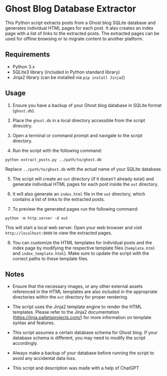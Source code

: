 # Ghost Blog Database Extractor

This Python script extracts posts from a Ghost blog SQLite database and generates individual HTML pages for each post. It also creates an index page with a list of links to the extracted posts. The extracted pages can be used for offline browsing or to migrate content to another platform.

## Requirements

- Python 3.x
- SQLite3 library (included in Python standard library)
- Jinja2 library (can be installed via `pip install Jinja2`)

## Usage

1. Ensure you have a backup of your Ghost blog database in SQLite format (`ghost.db`).

2. Place the `ghost.db` in a local directory accessible from the script direcotry.

3. Open a terminal or command prompt and navigate to the script directory.

4. Run the script with the following command:

```python extract_posts.py ../path/to/ghost.db```

Replace `../path/to/ghost.db` with the actual name of your SQLite database.

5. The script will create an `out` directory (if it doesn't already exist) and generate individual HTML pages for each post inside the `out` directory.

6. It will also generate an `index.html` file in the `out` directory, which contains a list of links to the extracted posts.

7. To preview the generated pages run the following command:

```python -m http.server -d out```

This will start a local web server. Open your web browser and visit `http://localhost:8000` to view the extracted pages.

8. You can customize the HTML templates for individual posts and the index page by modifying the respective template files (`template.html` and `index_template.html`). Make sure to update the script with the correct paths to these template files.

## Notes

- Ensure that the necessary images, or any other external assets referenced in the HTML templates are also included in the appropriate directories within the `out` directory for proper rendering.

- The script uses the Jinja2 template engine to render the HTML templates. Please refer to the Jinja2 documentation (https://jinja.palletsprojects.com/) for more information on template syntax and features.

- This script assumes a certain database schema for Ghost blog. If your database schema is different, you may need to modify the script accordingly.

- Always make a backup of your database before running the script to avoid any accidental data loss.

- This script and description was made with a help of ChatGPT

